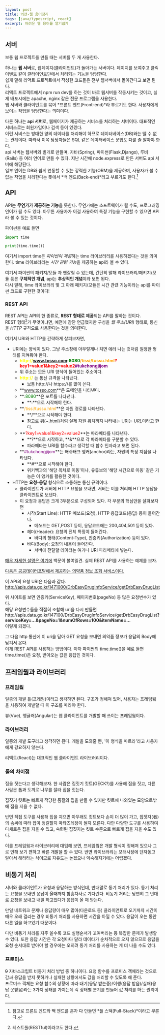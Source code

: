 ```yaml
---
layout: post
title: 외전-웹 용어정리
tags: [java/typescript, react]
excerpt: 어려운 웹 용어를 알기쉽게
---
```


## 서버

보통 웹 프로젝트를 만들 때는 서버를 두 개 사용한다.

하나는 **웹 서버**로, 웹페이지(클라이언트)가 돌아가는 서버이다. 페이지를 보여주고 클릭 이벤트 같이 클라이언트단에서 처리되는 기능을 담당한다.  
쉽게 말해 리액트 프로젝트에서 작성한 코드들은 전부 웹서버에서 돌아간다고 보면 된다.  
리액트 프로젝트에서 npm run dev를 하는 것이 바로 웹서버를 작동시키는 것이고, 실제 배포시에는 apache, nginx 같은 전문 프로그램을 사용한다.  
웹 서버와 클라이언트를 묶어 *프론트 엔드(Front-end)*라 부르기도 한다. 사용자에게 보이는 작업을 담당한다는 의미이다.

다른 하나는 **api 서버**로, 웹페이지가 제공하는 서비스를 처리하는 서버이다. 대표적인 서비스로는 회원가입이나 검색 등이 있겠다.  
이런 서비스는 방대한 양의 데이터를 처리해야 하므로 데이터베이스(DB)와는 뗄 수 없는 관계이다. 따라서 이쪽 담당자들은 SQL 같은 데이터베이스 문법도 다룰 줄 알아야 한다.  
api 서버는 웹서버와 별개로 만들며, 자바(Spring), 파이썬(Flask,Django), 루비(Rails) 등 여러 언어로 만들 수 있다. 지난 시간에 node.express로 만든 서버도 api 서버에 해당된다.  
일부 언어는 DB와 쉽게 연동할 수 있는 강력한 기능(ORM)을 제공하며, 사용자가 볼 수 없는 작업을 처리한다는 뜻에서 *백 엔드(Back-end)*라고 부르기도 한다.[^1]

## API

API는 **무언가가 제공하는 기능**을 뜻한다. 무언가에는 소프트웨어가 될 수도, 프로그래밍 언어가 될 수도 있다. 아무튼 사용자가 이걸 사용하여 특정 기능을 구현할 수 있으면 API라 볼 수 있는 것이다.

파이썬을 예로 들면

```python
import time

print(time.time())
```

여기서 import time은 *파이썬이 제공*하는 time 라이브러리를 사용하겠다는 것을 의미한다. time 라이브러리는 *시간 관련 기능*을 제공하는 api라 볼 수 있다.

여기서 파이썬의 패키지/모듈 과 헷갈릴 수 있는데, 간단히 말해 라이브러리/패키지/모듈 등은 **구체적인 개념**, api는 **추상적인 개념**이라 보면 된다.  
다시 말해, time 라이브러리 및 그 아래 패키지/모듈은 시간 관련 기능이라는 api를 파이썬 코드로 구현한 것이다!

### REST API

REST API는 API의 한 종류로, **REST 형태로 제공**되는 API를 말하는 것이다.  
REST 형태[^2]가 무엇이냐면, 예전에 잠깐 언급했지만 구성을 _웹 주소(URI)_ 형태로, 통신을 _HTTP_ 규격으로 사용한다는 것을 의미한다.

여기서 URI와 HTTP를 간략하게 살펴보자면,

- URI에는 양식이 있다. 그냥 주소창에 아무렇게나 치면 에러 나는 것처럼 일정한 형태를 지켜줘야 한다.
  - **<span style="color:yellow">http://</span><span style="color:blue">www.tosso.com</span><span style="color:green">:8080</span><span style="color:orange">/tissi/tussu.html</span><span style="color:red">?key1=value1&key2=value2</span><span style="color:purple">#tukchongjijom</span>**
  - 위 주소는 모든 URI 양식이 들어있는 주소이다.
  - **<span style="color:yellow">http://</span>** 는 통신 규격을 나타낸다.
    - 보통 http://나 https://를 많이 쓴다.
  - **<span style="color:blue">www.tosso.com</span>**은 도메인을 나타낸다.
  - **<span style="color:green">:8080</span>**은 포트를 나타낸다.
    - **:**으로 시작해야 한다.
  - **<span style="color:orange">/tissi/tussu.html</span>**은 자원 경로를 나타낸다.
    - **/**으로 시작해야 한다.
    - 참고로 위(~.html)처럼 실제 자원 위치까지 나타내는 URI는 *URL*이라고 한다.
  - **<span style="color:red">?key1=value1&key2=value2</span>**는 파라메타를 나타낸다.
    - **?**으로 시작하고, **&**으로 각 파라메타를 구분할 수 있다.
    - 파라메타는 URI를 함수라고 생각할 때 함수 인자라고 보면 된다.
  - **<span style="color:purple">#tukchongjijom</span>**는 ~~해쉬태그~~ 앵커(anchor)라는, 자원의 특정 지점을 나타낸다.
    - **#**으로 시작해야 한다.
    - 위키백과의 '해당 목차로 이동'이나, 유튜브의 '해당 시간으로 이동' 같은 기능은 이 앵커를 활용한 것이다.
- HTTP는 **요청-응답** 형식으로 소통하는 통신 규격이다.
  - 클라이언트가 서버에 HTTP 요청을 보내면, 서버는 이를 처리해 HTTP 응답을 클라이언트로 보낸다.
  - 이 요청과 응답은 크게 3부분으로 구성되어 있다. 각 부분의 핵심만을 살펴보자면
    - 시작(Start Line): HTTP 메쏘드(요청), HTTP 응답코드(응답) 등이 들어간다.
      - 메쏘드는 GET,POST 등이, 응답코드에는 200,404,501 등이 있다.
    - 헤더(Header): 요청의 전체 특징이 들어간다.
      - 바디의 형태(Content-Type), 인증키(Authorization) 등이 있다.
    - 바디(Body): 요청의 내용이 들어간다.
      - 서버에 전달할 데이터는 여기나 URI 파라메타에 넣는다.

[매우 자세한 설명은 여기에](https://developer.mozilla.org/ko/docs/Web/HTTP/Overview)
백문이 불여일견. 실제 REST API를 사용하는 예제를 보자.

[다음은 공공데이터포탈에서 제공하는 의약품 정보 조회 서비스이다.](https://www.data.go.kr/data/15075057/openapi.do)

이 API의 요청 URI은 다음과 같다.
http://apis.data.go.kr/1471000/DrbEasyDrugInfoService/getDrbEasyDrugList

위 사이트를 보면 인증키(ServiceKey), 페이지번호(pageNo) 등 많은 요청변수가 있다.  
해당 요청변수들을 적절히 조합해 uri을 다시 만들면  
http://<hi1>apis.data<hi2>.go.kr/147100/DrbEasyDrugInfoService/getDrbEasyDrugList<hi3>**?serviceKey=...&pageNo=1&numOfRows=100&itemName=...**  
이렇게 되겠다.

그 다음 http 통신에 이 uri을 담아 GET 요청을 보내면 의약품 정보가 응답의 Body에 담겨서 온다.  
이게 REST API를 사용하는 방법이다. 아까 파이썬의 time.time()을 예로 들면  
time.time()은 요청, 받아오는 값은 응답인 것이다.

## 프레임웤과 라이브러리

### 프레임웤

일종의 개발 틀(프레임)이라고 생각하면 된다. 구조가 정해져 있어, 사용자는 프레임웤을 사용하여 개발할 때 이 구조를 따라야 한다.

뷰(Vue), 앵귤러(Angular)는 웹 클라이언트를 개발할 때 쓰이는 프레임웤이다.

### 라이브러리

일종의 개발 도구라고 생각하면 된다. 개발을 도와줄 뿐, '이 형식을 따르라'라고 사용자에게 강요하지 않는다.

리액트(React)는 대표적인 웹 클라이언트 라이브러리이다.

### 둘의 차이점

집을 짓는다고 생각해보자. 한 사람은 집짓기 킷트(GECK?)를 사용해 집을 짓고, 다른 사람은 톱과 도끼로 나무를 잘라 집을 짓는다.

집짓기 킷트는 빠르게 적당한 품질의 집을 만들 수 있지만 킷트에 나와있는 모양으로밖에 집을 지을 수 없다.

반면 직접 도구를 사용해 집을 지으면 아무래도 킷트보다 손이 더 많이 가고, 집짓자(者)의 솜씨에 따라 집이 정갈할지 마타즈레장이 될지 모른다. 다만 다양한 도구를 사용하여 다채로운 집을 지을 수 있고, 숙련된 집짓자는 킷트 수준으로 빠르게 집을 지을 수도 있다.

이를 프레임웤과 라이브러리에 대입해 보면, 프레임웤은 개발 형식이 정해져 있으나 그로 인해 보기 편하고 빠른 개발을 할 수 있다. 반면 라이브러리는 모래사장에 던져놓고 알아서 해라라는 식이므로 자유도는 높겠으나 익숙해지기에는 어렵겠다.

## 비동기 처리

서버와 클라이언트가 요청과 응답하는 방식인데, 반대말로 동기 처리가 있다. 동기 처리는 요청을 보내면 응답이 올때까지 함흥차사로 기다린다. 비동기 처리는 당연히 그 반대로 요청을 보내고 내일 하고있다가 응답이 올 때 받는다.

만일 네트워크 문제나 응답량이 매우 많아(다운로드 등) 클라이언트로 오기까지 시간이 매우 오래 걸리는 경우 비동기 처리를 사용하면 시간을 아낄 수 있다. 응답이 오는 동안 다른 일을 하고있기 때문이다.

다만 비동기 처리를 자주 쓸수록 코드 실행순서가 꼬여버리는 등 복잡한 문제가 발생할 수 있다. 또한 응답 시간은 각 요청마다 달라 데이타가 순차적으로 오지 않으므로 응답을 요청 순서대로 받아야 할 경우에는 오히려 동기 처리를 사용하는 게 더 나을 수도 있다.

### 프로미스

~~9~~ 자바스크립트 비동기 처리 방법 중 하나이다. 요청 함수를 프로미스 객체라는 것으로 감싸 응답을 받지 못하거나 실패한 상황에서도 값을 처리할 수 있도록 해 준다.  
프로미스 객체는 요청 함수의 상황에 따라 대기(응답 받는중)/이행(응답 받음)/실패(응답 못받음)라는 3가지 상태를 가지는데 각 상태별 분기를 만들어 값 처리를 하는 원리이다.

[^1]: 참고로 프론트 엔드와 백 엔드를 혼자 다 만들면 *풀 스택(Full-Stack)*이라고 부른다.
[^2]: 레스트풀(RESTful)이라고도 한다.
